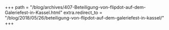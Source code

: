 +++
path = "/blog/archives/407-Beteiligung-von-flipdot-auf-dem-Galeriefest-in-Kassel.html"
extra.redirect_to = "/blog/2018/05/26/beteiligung-von-flipdot-auf-dem-galeriefest-in-kassel/"
+++
